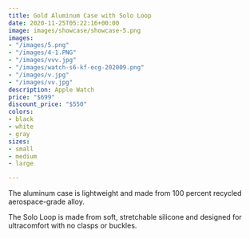 ```yaml
---
title: Gold Aluminum Case with Solo Loop
date: 2020-11-25T05:22:16+00:00
image: images/showcase/showcase-5.png
images:
- "/images/5.png"
- "/images/4-1.PNG"
- "/images/vvv.jpg"
- "/images/watch-s6-kf-ecg-202009.png"
- "/images/v.jpg"
- "/images/vv.jpg"
description: Apple Watch
price: "$699"
discount_price: "$550"
colors:
- black
- white
- gray
sizes:
- small
- medium
- large

---
```

The aluminum case is lightweight and made from 100 percent recycled aerospace-grade alloy.

The Solo Loop is made from soft, stretchable silicone and designed for ultracomfort with no clasps or buckles.